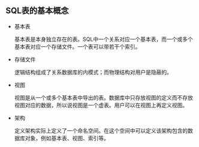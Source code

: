 ## SQL表的基本概念

- 基本表

  基本表是本身独立存在的表。SQL中一个关系对应一个基本表，而一个或多个基本表对应一个存储文件。一个表可以带若干个索引。

- 存储文件

  逻辑结构组成了关系数据库的内模式；而物理结构对用户是隐蔽的。

- 视图

  视图是从一个或多个基本表中导出的表。数据库中只存放视图的定义而不存放视图对应的数据，所以说视图是一个虚表。用户可以在视图上再定义视图。

- 架构

  定义架构实际上定义了一个命名空间。在这个空间中可以定义该架构包含的数据库对象，例如基本表、视图、索引等。

  ​
